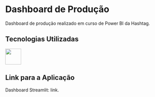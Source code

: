 # Dashboard de Produção

Dashboard de produção realizado em curso de Power BI da Hashtag.

## Tecnologias Utilizadas

<img src="https://avatars.githubusercontent.com/u/42988494?s=200&v=4" width="50" height="50"/>

## Link para a Aplicação

Dashboard Streamlit: <a style="text-decoration:none;" href="https://app.powerbi.com/groups/me/reports/668e6db9-48fb-47c7-a343-8fd5de47b6f9/ReportSection?redirectedFromSignup=1&experience=power-bi" target="_blank">link</a>.
